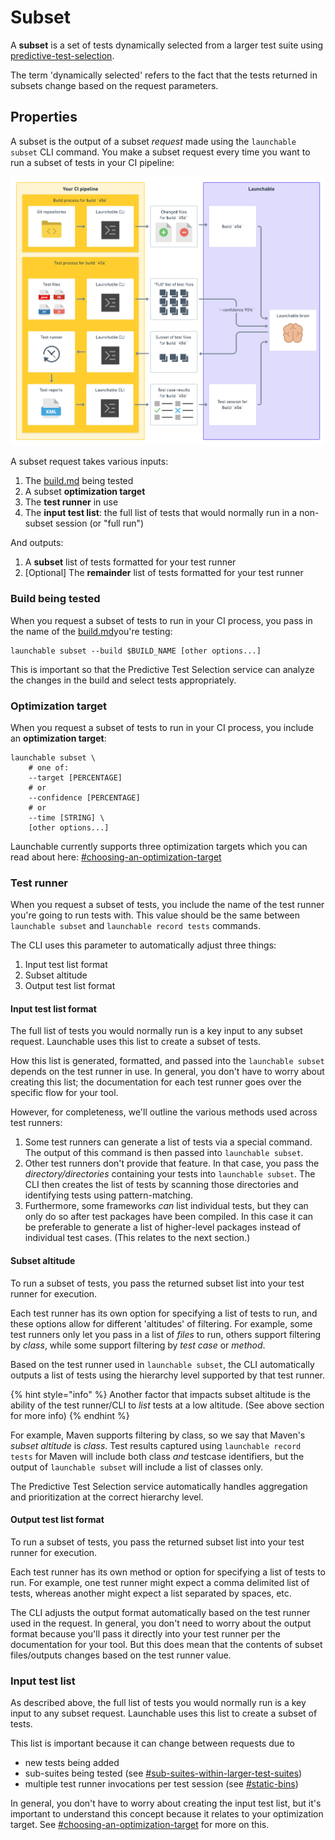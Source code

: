 # Subset

A **subset** is a set of tests dynamically selected from a larger test suite using [predictive-test-selection](../features/predictive-test-selection/ "mention").

The term 'dynamically selected' refers to the fact that the tests returned in subsets change based on the request parameters.

## Properties

A subset is the output of a subset _request_ made using the `launchable subset` CLI command. You make a subset request every time you want to run a subset of tests in your CI pipeline:

![High level flow including a subset request](../.gitbook/assets/subsetting-diagram.png)

A subset request takes various inputs:

1. The [build.md](build.md "mention") being tested
2. A subset **optimization target**
3. The **test runner** in use
4. The **input test list**: the full list of tests that would normally run in a non-subset session (or "full run")

And outputs:

1. A **subset** list of tests formatted for your test runner
2. \[Optional] The **remainder** list of tests formatted for your test runner

### Build being tested

When you request a subset of tests to run in your CI process, you pass in the name of the [build.md](build.md "mention")you're testing:

```
launchable subset --build $BUILD_NAME [other options...]
```

This is important so that the Predictive Test Selection service can analyze the changes in the build and select tests appropriately.

### Optimization target

When you request a subset of tests to run in your CI process, you include an **optimization target**:

```
launchable subset \
    # one of:
    --target [PERCENTAGE]
    # or
    --confidence [PERCENTAGE]
    # or
    --time [STRING] \
    [other options...]
```

Launchable currently supports three optimization targets which you can read about here: [#choosing-an-optimization-target](../features/predictive-test-selection/subsetting-your-test-runs.md#choosing-an-optimization-target "mention")

### Test runner

When you request a subset of tests, you include the name of the test runner you're going to run tests with. This value should be the same between `launchable subset` and `launchable record tests` commands.

The CLI uses this parameter to automatically adjust three things:

1. Input test list format
2. Subset altitude
3. Output test list format

#### Input test list format

The full list of tests you would normally run is a key input to any subset request. Launchable uses this list to create a subset of tests.

How this list is generated, formatted, and passed into the `launchable subset` depends on the test runner in use. In general, you don't have to worry about creating this list; the documentation for each test runner goes over the specific flow for your tool.

However, for completeness, we'll outline the various methods used across test runners:

1. Some test runners can generate a list of tests via a special command. The output of this command is then passed into `launchable subset`.
2. Other test runners don't provide that feature. In that case, you pass the _directory/directories_ containing your tests into `launchable subset`. The CLI then creates the list of tests by scanning those directories and identifying tests using pattern-matching.
3. Furthermore, some frameworks _can_ list individual tests, but they can only do so after test packages have been compiled. In this case it can be preferable to generate a list of higher-level packages instead of individual test cases. (This relates to the next section.)

#### Subset altitude

To run a subset of tests, you pass the returned subset list into your test runner for execution.

Each test runner has its own option for specifying a list of tests to run, and these options allow for different 'altitudes' of filtering. For example, some test runners only let you pass in a list of _files_ to run, others support filtering by _class_, while some support filtering by _test case_ or _method_.

Based on the test runner used in `launchable subset`, the CLI automatically outputs a list of tests using the hierarchy level supported by that test runner.

{% hint style="info" %}
Another factor that impacts subset altitude is the ability of the test runner/CLI to _list_ tests at a low altitude. (See above section for more info)
{% endhint %}

For example, Maven supports filtering by class, so we say that Maven's _subset altitude_ is _class_. Test results captured using `launchable record tests` for Maven will include both class _and_ testcase identifiers, but the output of `launchable subset` will include a list of classes only.&#x20;

The Predictive Test Selection service automatically handles aggregation and prioritization at the correct hierarchy level.

#### Output test list format

To run a subset of tests, you pass the returned subset list into your test runner for execution.

Each test runner has its own method or option for specifying a list of tests to run. For example, one test runner might expect a comma delimited list of tests, whereas another might expect a list separated by spaces, etc.

The CLI adjusts the output format automatically based on the test runner used in the request. In general, you don't need to worry about the output format because you'll pass it directly into your test runner per the documentation for your tool. But this does mean that the contents of subset files/outputs changes based on the test runner value.

### Input test list

As described above, the full list of tests you would normally run is a key input to any subset request. Launchable uses this list to create a subset of tests.

This list is important because it can change between requests due to

* new tests being added
* sub-suites being tested (see [#sub-suites-within-larger-test-suites](workspace.md#sub-suites-within-larger-test-suites "mention"))
* multiple test runner invocations per test session (see [#static-bins](test-session.md#static-bins "mention"))

In general, you don't have to worry about creating the input test list, but it's important to understand this concept because it relates to your optimization target. See [#choosing-an-optimization-target](../features/predictive-test-selection/subsetting-your-test-runs.md#choosing-an-optimization-target "mention") for more on this.
